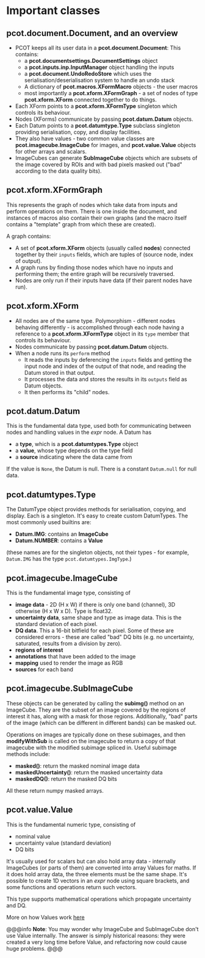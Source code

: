 # Important classes

## pcot.document.Document, and an overview

* PCOT keeps all its user data in a **pcot.document.Document**:
This contains:
    * a **pcot.documentsettings.DocumentSettings** object
    * a **pcot.inputs.inp.InputManager** object handling the inputs
    * a **pcot.document.UndoRedoStore** which uses the serialisation/deserialisation
    system to handle an undo stack
    * A dictionary of **pcot.macros.XFormMacro** objects - the user macros
    * most importantly a **pcot.xform.XFormGraph** - a set of 
    nodes of type **pcot.xform.XForm** connected together
    to do things.
* Each XForm points to a **pcot.xform.XFormType** singleton which
controls its behaviour.
* Nodes (XForms) communicate by passing **pcot.datum.Datum** objects.
* Each Datum points to a **pcot.datumtype.Type** subclass singleton
providing serialisation, copy, and display facilities.
* They also have values - two common value classes are
**pcot.imagecube.ImageCube** for images, and **pcot.value.Value**
objects for other arrays and scalars.
* ImageCubes can generate **SubImageCube** objects which are subsets of
the image covered by ROIs and with bad pixels masked out ("bad" according
to the data quality bits).

## pcot.xform.XFormGraph
    
This represents the graph of nodes which take data from inputs and perform
operations on them. There is one inside the document, and instances of
macros also contain their own graphs (and the macro itself contains a "template"
graph from which these are created).

A graph contains:

* A set of **pcot.xform.XForm** objects (usually called **nodes**)
connected together by their `inputs` fields, which are tuples of 
(source node, index of output).
* A graph runs by finding those nodes which have no inputs and performing them;
the entire graph will be recursively traversed.
* Nodes are only run if their inputs have data (if their parent nodes have run).

## pcot.xform.XForm

* All nodes are of the same type. Polymorphism - different nodes behaving
differently - is accomplished through each node having a reference to
a **pcot.xform.XFormType** object in its `type` member
that controls its behaviour.
* Nodes communicate by passing **pcot.datum.Datum** objects.
* When a node runs its `perform` method
    * It reads the inputs by deferencing the `inputs` fields and
    getting the input node and index of the output of that node,
    and reading the Datum stored in that output.
    * It processes the data and stores the results in its `outputs` field
    as Datum objects.
    * It then performs its "child" nodes.

## pcot.datum.Datum

This is the fundamental data type, used both for communicating between
nodes and handling values in the *expr* node. A Datum has

* a **type**, which is a **pcot.datumtypes.Type** object
* a **value**, whose type depends on the type field
* a **source** indicating where the data came from

If the value is `None`, the Datum is null. There is a constant
`Datum.null` for null data.

## pcot.datumtypes.Type

The DatumType object provides methods for serialisation, copying,
and display. Each is a singleton. It's easy to create custom DatumTypes.
The most commonly used builtins are:

* **Datum.IMG**:  contains an **ImageCube**
* **Datum.NUMBER**: contains a **Value**

(these names are for the singleton objects, not their types - for example,
`Datum.IMG` has the type `pcot.datumtypes.ImgType`.)


## pcot.imagecube.ImageCube

This is the fundamental image type, consisting of

* **image data** - 2D (H x W) if there is only one band (channel), 
3D otherwise (H x W x D). Type is float32.
* **uncertainty data**, same shape and type as image data. This is the
standard deviation of each pixel.
* **DQ data**. This a 16-bit bitfield for each pixel. Some
of these are considered errors - these are called "bad" DQ bits
(e.g. no uncertainty, saturated, results from a division by zero).
* **regions of interest**
* **annotations** that have been added to the image
* **mapping** used to render the image as RGB
* **sources** for each band

## pcot.imagecube.SubImageCube

These objects can be generated by calling the **subimg()** method on an
ImageCube. They are the subset of an image covered by the regions of 
interest it has, along with a mask for those regions. Additionally,
"bad" parts of the image (which can be different in different bands)
can be masked out. 

Operations on images are typically done on these
subimages, and then **modifyWithSub** is called on the imagecube to
return a copy of that imagecube with the modified subimage spliced
in. Useful subimage methods include:

* **masked()**: return the masked nominal image data
* **maskedUncertainty()**: return the masked uncertainty data
* **maskedDQ()**: return the masked DQ bits

All these return numpy masked arrays.

## pcot.value.Value

This is the fundamental numeric type, consisting of

* nominal value
* uncertainty value (standard deviation)
* DQ bits

It's usually used for scalars but can also hold array data - internally
ImageCubes (or parts of them) are converted into array Values for maths.
If it does hold array data, the three elements must be the same shape.
It's possible to create 1D vectors in an *expr* node using square brackets,
and some functions and operations return such vectors.

This type supports mathematical operations which propagate uncertainty
and DQ.

More on how Values work [here](values.md)

@@@info
**Note**: You may wonder why ImageCube and SubImageCube don't use
Value internally. The answer is simply historical reasons: they
were created a very long time before Value, and refactoring now
could cause huge problems.
@@@

